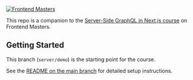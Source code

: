 [![Frontend Masters](https://static.frontendmasters.com/assets/brand/logos/full.png)](https://frontendmasters.com/courses/server-graphql-nextjs/)

This repo is a companion to the [Server-Side GraphQL in Next.js course](https://frontendmasters.com/courses/server-graphql-nextjs/) on Frontend Masters.

## Getting Started

This branch (`server/demo`) is the starting point for the course.

See the [README on the main branch](https://github.com/Hendrixer/server-side-gql) for detailed setup instructions.
